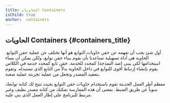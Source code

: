 ```yaml
---
title: الحاويات Containers
isChild: true
anchor:  containers
---
```


## الحاويات Containers {#containers_title}

أول شئ يجب أن تفهمه عن حقن حاويات التوابع هو أنها تختلف عن عملية حقن التوابع. الحاوية هي أداة تسهيلية تساعدنا بأن نقوم
ببناء حقن توابع، ولكن يمكن أن يساء استخدامها لكي يبنى (ضد النمذجة) كمحدد للخدمة. حقن تابع كمحدد خدمة في الكلاس يقوم بإنشاء
إرتباط أقوى للتوابع في داخل الحاوية بدلاً من التابع الذي تستبدله.
وتقوم بتعقيد المصدر وتجعل من عملية تجربته عملية صعبة.

معظم أطر العمل الحديثة تقوم باستخدام حاويات حقن التوابع بحيث تتيح لك كتابة توابعك سوياً عن طريق الضبط. بمعنى أن هذه الممارسة
تمكنك من كتابة مصدر نظيف وغير مرتبط للبرنامج على إطار العمل الذي بني عليه.
